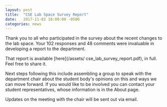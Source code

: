 ```yaml
---
layout: post
title:  "CSE Lab Space Survey Report"
date:   2017-11-02 18:00:00 -0500
categories: news
---
```

Thank you to all who participated in the survey about the recent changes to the lab space. Your 102 responses and 48 comments were invaluable in developing a report to the department.

That report is available [here](/assets/ cse_lab_survey_report.pdf), in full. Feel free to share it.

Next steps following this include assembling a group to speak with the department chair about the student body's opinions on this and ways we can move forward. If you would like to be involved you can contact your student representatives, whose information is in the About page.

Updates on the meeting with the chair will be sent out via email.
